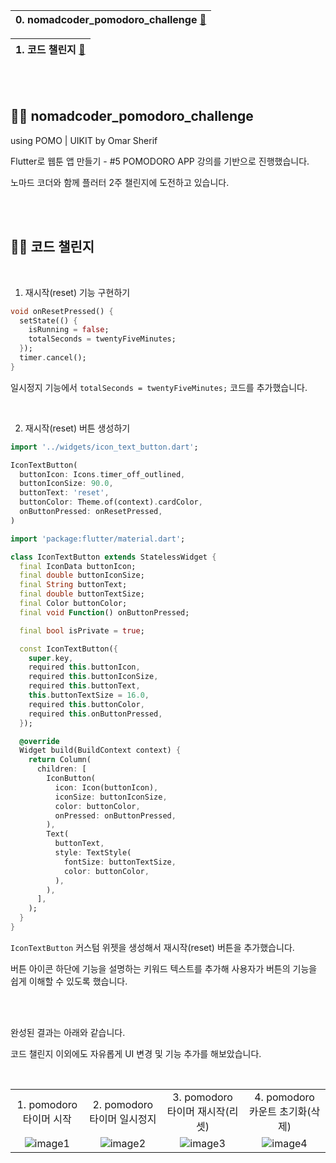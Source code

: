 |0. nomadcoder_pomodoro_challenge [🔻](https://github.com/hardy716/nomadcoders_pomodoro_challenge#-nomadcoder_pomodoro_challenge)|
|---|

|1. 코드 챌린지 [🔻](https://github.com/hardy716/nomadcoders_pomodoro_challenge#-코드-챌린지)|
|---|

<br></br>

## 🙌🏻 nomadcoder_pomodoro_challenge

using POMO | UIKIT by Omar Sherif

Flutter로 웹툰 앱 만들기 - #5 POMODORO APP 강의를 기반으로 진행했습니다.

노마드 코더와 함께 플러터 2주 챌린지에 도전하고 있습니다.

<br></br>

## 💪🏻 코드 챌린지

<br>

1. 재시작(reset) 기능 구현하기
  
```dart
void onResetPressed() {
  setState(() {
    isRunning = false;
    totalSeconds = twentyFiveMinutes;
  });
  timer.cancel();
}
```

일시정지 기능에서 `totalSeconds = twentyFiveMinutes;` 코드를 추가했습니다.

<br>

2. 재시작(reset) 버튼 생성하기

```dart
import '../widgets/icon_text_button.dart';

IconTextButton(
  buttonIcon: Icons.timer_off_outlined,
  buttonIconSize: 90.0,
  buttonText: 'reset',
  buttonColor: Theme.of(context).cardColor,
  onButtonPressed: onResetPressed,
)
```
```dart
import 'package:flutter/material.dart';

class IconTextButton extends StatelessWidget {
  final IconData buttonIcon;
  final double buttonIconSize;
  final String buttonText;
  final double buttonTextSize;
  final Color buttonColor;
  final void Function() onButtonPressed;

  final bool isPrivate = true;

  const IconTextButton({
    super.key,
    required this.buttonIcon,
    required this.buttonIconSize,
    required this.buttonText,
    this.buttonTextSize = 16.0,
    required this.buttonColor,
    required this.onButtonPressed,
  });

  @override
  Widget build(BuildContext context) {
    return Column(
      children: [
        IconButton(
          icon: Icon(buttonIcon),
          iconSize: buttonIconSize,
          color: buttonColor,
          onPressed: onButtonPressed,
        ),
        Text(
          buttonText,
          style: TextStyle(
            fontSize: buttonTextSize,
            color: buttonColor,
          ),
        ),
      ],
    );
  }
}
```

`IconTextButton` 커스텀 위젯을 생성해서 재시작(reset) 버튼을 추가했습니다.

버튼 아이콘 하단에 기능을 설명하는 키워드 텍스트를 추가해 사용자가 버튼의 기능을 쉽게 이해할 수 있도록 했습니다.


<br></br>

완성된 결과는 아래와 같습니다.

코드 챌린지 이외에도 자유롭게 UI 변경 및 기능 추가를 해보았습니다.

<br>

|  |  |  |  |
|:---:|:---:|:---:|:---:|
| 1. pomodoro 타이머 시작 | 2. pomodoro 타이머 일시정지 | 3. pomodoro 타이머 재시작(리셋) | 4. pomodoro 카운트 초기화(삭제) |
| ![image1](https://github.com/hardy716/nomadcoders_pomodoro_challenge/assets/101140679/33d4d3a8-5636-4e52-ade9-c37c51033ede) | ![image2](https://github.com/hardy716/nomadcoders_pomodoro_challenge/assets/101140679/3db321b5-32c3-451f-a117-626f47a1c028) | ![image3](https://github.com/hardy716/nomadcoders_pomodoro_challenge/assets/101140679/fe56d446-9b34-4adf-83cd-4e7f8c1d63ae) | ![image4](https://github.com/hardy716/nomadcoders_pomodoro_challenge/assets/101140679/033c3820-bf89-4565-b59c-7bfc5f0e539f) |

